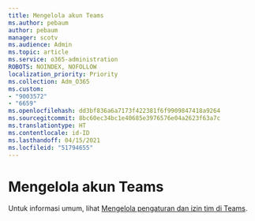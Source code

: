 ```yaml
---
title: Mengelola akun Teams
ms.author: pebaum
author: pebaum
manager: scotv
ms.audience: Admin
ms.topic: article
ms.service: o365-administration
ROBOTS: NOINDEX, NOFOLLOW
localization_priority: Priority
ms.collection: Adm_O365
ms.custom:
- "9003572"
- "6659"
ms.openlocfilehash: dd3bf836a6a7173f422381f6f9909847418a9264
ms.sourcegitcommit: 8bc60ec34bc1e40685e3976576e04a2623f63a7c
ms.translationtype: HT
ms.contentlocale: id-ID
ms.lasthandoff: 04/15/2021
ms.locfileid: "51794655"
---
```

# <a name="managing-teams-accounts"></a>Mengelola akun Teams

Untuk informasi umum, lihat [Mengelola pengaturan dan izin tim di Teams](https://support.microsoft.com/office/ce053b04-1b8e-4796-baa8-90dc427b3acc#ID0EAABAAA=Desktop).
